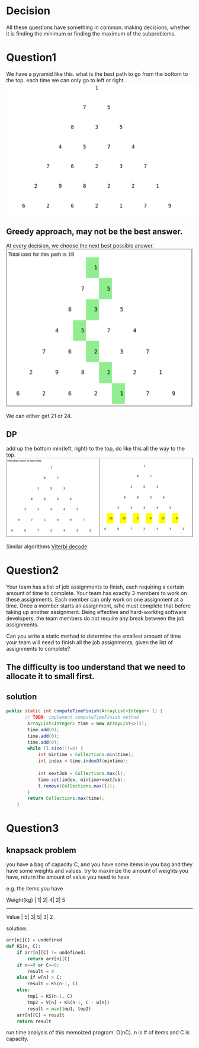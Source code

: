 # Decision
All these questions have something in common. making decisions, whether it is finding the minimum or finding the maximum of the subproblems.

# Question1
We have a pyramid like this. what is the best path to go from the bottom to the top. each time we can only go to left or right.
![pyramid_shortest_path.png](Images/pyramid_shortest_path2.png)


## Greedy approach, may not be the best answer.
At every decision, we choose the next best possible answer.
![pyramid_shortest_path.png](Images/pyramid_shortest_path1.png)

We can either get 21 or 24.

## DP
add up the bottom min{left, right} to the top, do like this all the way to the top.
![pyramid_shortest_path.png](Images/pyramid_shortest_path3.png)

Similar algorithms [Viterbi decode](https://en.wikipedia.org/wiki/Viterbi_decoder)

# Question2
Your team has a list of job assignments to finish, each requiring a certain amount of time to complete. Your team has exactly 3 members to work on these assignments. Each member can only work on one assignment at a time.  Once a member starts an assignment, s/he must complete that before taking up another assignment. Being effective and hard-working software developers, the team members do not require any break between the job assignments.
 
Can you write a static method to determine the smallest amount of time your team will need to finish all the job assignments, given the list of assignments to complete? 

## The difficulty is too understand that we need to allocate it to small first.
## solution 
```java
public static int computeTimeFinish(ArrayList<Integer> l) {
       // TODO: implement computeTimeFinish method
        ArrayList<Integer> time = new ArrayList<>(3);
        time.add(0);
        time.add(0);
        time.add(0);
        while (l.size()!=0) {
            int mintime = Collections.min(time);
            int index = time.indexOf(mintime);

            int nextJob = Collections.max(l);
            time.set(index, mintime+nextJob);
            l.remove(Collections.max(l));
        }
        return Collections.max(time);
    }
```

# Question3
## knapsack problem
you have a bag of capacity C, and you have some items in you bag and they have some weights and values. try to maximize the amount of weights you have, return the amount of value you need to have

e.g. the items you have

Weight(kg) | 1| 2| 4| 2| 5
___________________________
Value      | 5| 3| 5| 3| 2

solution:
```python
arr[n][C] = undefined
def KS(n, C):
    if arr[n][C] != undefined:
        return arr[n][C]
    if n==0 or C==0:
        result = 0
    else if w[n] > C:
        result = KS(n-1, C)
    else:
        tmp1 = KS(n-1, C)
        tmp2 = V[n] + KS(n-1, C - w[n])
        result = max(tmp1, tmp2)
    arr[n][C] = result
    return result
```
run time analysis of this memoized program. O(nC). n is # of items and C is capacity.